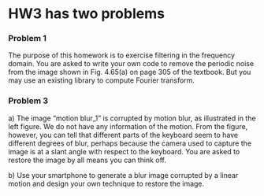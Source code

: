 # HW3 has two problems  

### Problem 1  

The purpose of this homework is to exercise filtering in the frequency domain. You are asked to write your own code to remove the periodic noise from the image shown in Fig. 4.65(a) on page 305 of the textbook. But you may use an existing library to compute Fourier transform.  

### Problem 3  

a) The image “motion blur_1” is corrupted by motion blur, as illustrated in the left figure. We do not have any information of the motion. From the figure, however, you can tell that different parts of the keyboard seem to have different degrees of blur, perhaps because the camera used to capture the image is at a slant angle with respect to the keyboard. You are asked to restore the image by all means you can think off.  

b) Use your smartphone to generate a blur image corrupted by a linear motion and design your own technique to restore the image.  


